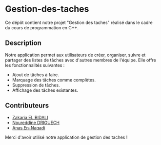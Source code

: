 # Gestion-des-taches
Ce dépôt contient notre projet "Gestion des taches" réalisé dans le cadre du cours de programmation en C++.

## Description

Notre application permet aux utilisateurs de créer, organiser, suivre et partager des listes de tâches avec d'autres membres de l'équipe. Elle offre les fonctionnalités suivantes :

- Ajout de tâches à faire.
- Marquage des tâches comme complètes.
- Suppression de tâches.
- Affichage des tâches existantes.

## Contributeurs

- [Zakaria EL BIDALI](https://github.com/Zakaria12e)
- [Noureddine DRIOUECH](https://github.com/NoureddineDRIOUECH)
- [Anas En-Naqadi](https://github.com/ANAS-EN-NAQADI)


Merci d'avoir utilisé notre application de gestion des taches !
